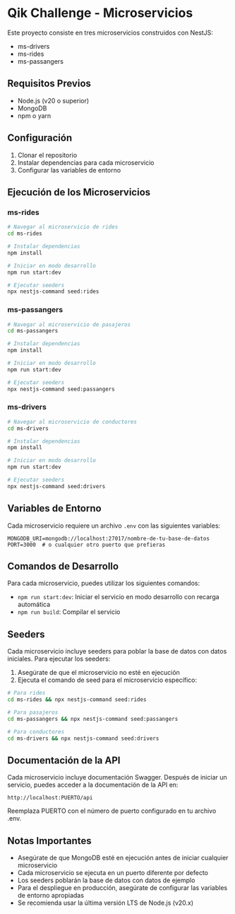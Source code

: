 # Qik Challenge - Microservicios

Este proyecto consiste en tres microservicios construidos con NestJS:
- ms-drivers
- ms-rides
- ms-passangers

## Requisitos Previos

- Node.js (v20 o superior)
- MongoDB
- npm o yarn

## Configuración

1. Clonar el repositorio
2. Instalar dependencias para cada microservicio
3. Configurar las variables de entorno

## Ejecución de los Microservicios

### ms-rides

```bash
# Navegar al microservicio de rides
cd ms-rides

# Instalar dependencias
npm install

# Iniciar en modo desarrollo
npm run start:dev

# Ejecutar seeders
npx nestjs-command seed:rides
```

### ms-passangers

```bash
# Navegar al microservicio de pasajeros
cd ms-passangers

# Instalar dependencias
npm install

# Iniciar en modo desarrollo
npm run start:dev

# Ejecutar seeders
npx nestjs-command seed:passangers
```

### ms-drivers

```bash
# Navegar al microservicio de conductores
cd ms-drivers

# Instalar dependencias
npm install

# Iniciar en modo desarrollo
npm run start:dev

# Ejecutar seeders
npx nestjs-command seed:drivers
```

## Variables de Entorno

Cada microservicio requiere un archivo `.env` con las siguientes variables:

```env
MONGODB_URI=mongodb://localhost:27017/nombre-de-tu-base-de-datos
PORT=3000  # o cualquier otro puerto que prefieras
```

## Comandos de Desarrollo

Para cada microservicio, puedes utilizar los siguientes comandos:

- `npm run start:dev`: Iniciar el servicio en modo desarrollo con recarga automática
- `npm run build`: Compilar el servicio


## Seeders

Cada microservicio incluye seeders para poblar la base de datos con datos iniciales. Para ejecutar los seeders:

1. Asegúrate de que el microservicio no esté en ejecución
2. Ejecuta el comando de seed para el microservicio específico:

```bash
# Para rides
cd ms-rides && npx nestjs-command seed:rides

# Para pasajeros
cd ms-passangers && npx nestjs-command seed:passangers

# Para conductores
cd ms-drivers && npx nestjs-command seed:drivers
```

## Documentación de la API

Cada microservicio incluye documentación Swagger. Después de iniciar un servicio, puedes acceder a la documentación de la API en:

```
http://localhost:PUERTO/api
```

Reemplaza PUERTO con el número de puerto configurado en tu archivo .env.

## Notas Importantes

- Asegúrate de que MongoDB esté en ejecución antes de iniciar cualquier microservicio
- Cada microservicio se ejecuta en un puerto diferente por defecto
- Los seeders poblarán la base de datos con datos de ejemplo
- Para el despliegue en producción, asegúrate de configurar las variables de entorno apropiadas
- Se recomienda usar la última versión LTS de Node.js (v20.x)
